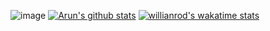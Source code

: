 ![image](https://cdn.ednsquare.com/s/*/c342ff05-4c56-4c02-9ce0-60ef074d4c28.gif)
[![Arun's github stats](https://github-readme-stats.vercel.app/api?username=arunsri7&count_private=true&show_icons=true&theme=dark)](https://github.com/anuraghazra/github-readme-stats)
[![willianrod's wakatime stats](https://github-readme-stats.vercel.app/api/wakatime?username=arunsri7)](https://github.com/anuraghazra/github-readme-stats)

